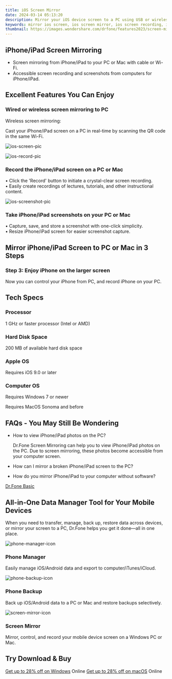 ```yaml
---
title: iOS Screen Mirror
date: 2024-03-14 05:13:20
description: Mirror your iOS device screen to a PC using USB or wireless and record your iOS screen on a computer without delay.
keywords: mirror ios screen, ios screen mirror, ios screen recording, ios screen mirroring
thumbnail: https://images.wondershare.com/drfone/features2023/screen-mirror/ios-banner-pic.png
---
```


## iPhone/iPad Screen Mirroring

- Screen mirroring from iPhone/iPad to your PC or Mac with cable or Wi-Fi.
- Accessible screen recording and screenshots from computers for iPhone/iPad.

## Excellent Features You Can Enjoy

### Wired or wireless screen mirroring to PC

Wireless screen mirroring:

Cast your iPhone/iPad screen on a PC in real-time by scanning the QR code in the same Wi-Fi.

![ios-screen-pic](https://images.wondershare.com/drfone/features2023/screen-mirror/ios-screen-pic.png)

![ios-record-pic](https://images.wondershare.com/drfone/features2023/screen-mirror/ios-record-pic.png)

### Record the iPhone/iPad screen on a PC or Mac

• Click the 'Record' button to initiate a crystal-clear screen recording.  
• Easily create recordings of lectures, tutorials, and other instructional content.

![ios-screenshot-pic](https://images.wondershare.com/drfone/features2023/screen-mirror/ios-screenshot-pic.png)

### Take iPhone/iPad screenshots on your PC or Mac

• Capture, save, and store a screenshot with one-click simplicity.  
• Resize iPhone/iPad screen for easier screenshot capture.

## Mirror iPhone/iPad Screen to PC or Mac in 3 Steps

### Step 3: Enjoy iPhone on the larger screen

Now you can control your iPhone from PC, and record iPhone on your PC.

## Tech Specs

### Processor

1 GHz or faster processor (Intel or AMD)

### Hard Disk Space

200 MB of available hard disk space

### Apple OS

Requires iOS 9.0 or later

### Computer OS

Requires Windows 7 or newer

Requires MacOS Sonoma and before

## FAQs - You May Still Be Wondering

- How to view iPhone/iPad photos on the PC?

    Dr.Fone Screen Mirroring can help you to view iPhone/iPad photos on the PC. Due to screen mirroring, these photos become accessible from your computer screen.

- How can I mirror a broken iPhone/iPad screen to the PC?

- How do you mirror iPhone/iPad to your computer without software?

[<u>Dr.Fone Basic</u>](https://drfone.wondershare.com/drfone-basic.html)

## All-in-One Data Manager Tool for Your Mobile Devices

When you need to transfer, manage, back up, restore data across devices, or mirror your screen to a PC, Dr.Fone helps you get it done—all in one place.

![phone-manager-icon](https://images.wondershare.com/drfone/2023/features/phone-manager-icon.png)

### Phone Manager

Easily manage iOS/Android data and export to computer/iTunes/iCloud.

![phone-backup-icon](https://images.wondershare.com/drfone/2023/features/phone-backup-icon.png)

### Phone Backup

Back up iOS/Android data to a PC or Mac and restore backups selectively.

![screen-mirror-icon](https://images.wondershare.com/drfone/2023/features/screen-mirror-icon.png)

### Screen Mirror

Mirror, control, and record your mobile device screen on a Windows PC or Mac.

## Try Download & Buy

[Get up to 28% off on Windows](https://secure.2checkout.com/order/checkout.php?PRODS=4719742&QTY=1&AFFILIATE=108875&CART=1) Online
[Get up to 28% off on macOS](https://secure.2checkout.com/order/checkout.php?PRODS=4719751&QTY=1&AFFILIATE=108875&CART=1) Online
